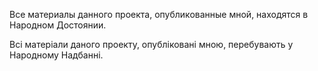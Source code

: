 ﻿Все материалы данного проекта, опубликованные мной, находятся в Народном Достоянии.

Всі матеріали даного проекту, опубліковані мною, перебувають у Народному Надбанні.
